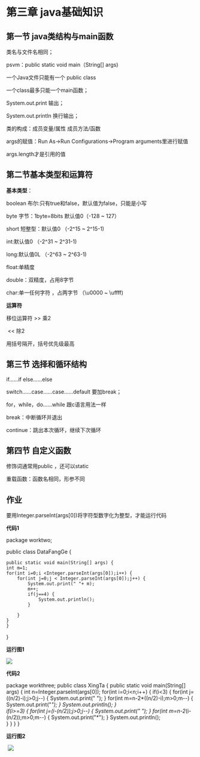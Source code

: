 # 第三章 java基础知识

## 第一节 java类结构与main函数

类名与文件名相同；

psvm：public static void main（String[] args)

一个Java文件只能有一个 public class

一个class最多只能一个main函数；

System.out.print 输出；

System.out.println  换行输出；

类的构成：成员变量/属性     成员方法/函数

args的赋值：Run As->Run Configurations->Program arguments里进行赋值

args.length才是引用的值

## 第二节基本类型和运算符

**基本类型**：

boolean 布尔:只有true和false，默认值为false，只能是小写

byte 字节：1byte=8bits    默认值0（-128 ~ 127）

short 短整型：默认值0  （-2^15  ~  2^15-1)

int:默认值0    （-2^31  ~  2^31-1)

long:默认值0L    （-2^63  ~  2^63-1)

float:单精度

double：双精度，占用8字节

char:单一任何字符  ，占两字节  （\u0000  ~  \uffff)    

**运算符**

移位运算符     >>    乘2  

​                       <<    除2

用括号隔开，括号优先级最高

## 第三节 选择和循环结构

if……if else……else

switch……case……case……default        要加break；

for，while，do……while   跟c语言用法一样

break：中断循环并退出

continue：跳出本次循环，继续下次循环

## 第四节 自定义函数

修饰词通常用public ，还可以static

重载函数：函数名相同，形参不同

## 作业

要用Integer.parseInt(args[0])将字符型数字化为整型，才能运行代码

**代码1**

package worktwo;

public class DataFangGe {

	public static void main(String[] args) {
	int m=1;
	for(int i=0;i <Integer.parseInt(args[0]);i++) {
		for(int j=0;j < Integer.parseInt(args[0]);j++) {
			System.out.print(" "+ m);
			m++;
			if(j==4) {
				System.out.println();
			}	
	
		}
	}
	}

}

**运行图1**

![](D:\桌面\后端\图片\Java第三章作业图片\1.png)

**代码2**

package workthree;
public class XingTa {
	public static void main(String[] args) {
		int n=Integer.parseInt(args[0]);
      for(int i=0;i<n;i++) {
    	  if(i<3) {
    	  for(int j=((n/2)-i);j>0;j--) {
    		  System.out.print(" ");
    	  }
    	  for(int m=n-2*((n/2)-i);m>0;m--) {
    		  System.out.print("*");
    	  }
    		System.out.println();
    	  }    
      if(i>=3) {
    	  for(int j=(i-(n/2));j>0;j--) {
    		  System.out.print(" ");
    	  }
    	  for(int m=n-2*(i-(n/2));m>0;m--) {
    		  System.out.print("*");
    	  }
    		System.out.println();   	  
      }
       }
	}
}

**运行图2**



​       ![](D:\桌面\后端\图片\Java第三章作业图片\2.png)